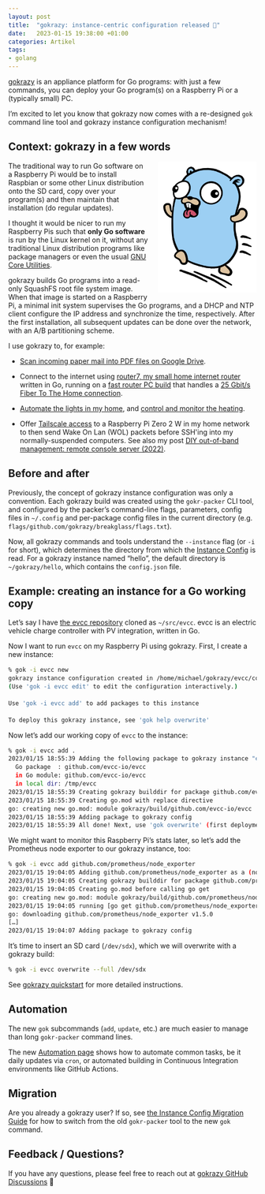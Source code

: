 ```yaml
---
layout: post
title:  "gokrazy: instance-centric configuration released 🎉"
date:   2023-01-15 19:38:00 +01:00
categories: Artikel
tags:
- golang
---
```


[gokrazy](https://gokrazy.org/) is an appliance platform for Go programs: with
just a few commands, you can deploy your Go program(s) on a Raspberry Pi or a
(typically small) PC.

I’m excited to let you know that gokrazy now comes with a re-designed `gok`
command line tool and gokrazy instance configuration mechanism!

## Context: gokrazy in a few words

<img src="gokrazy-logo.png" align="right" width="200" style="margin-left: 1.5em" alt="gokrazy logo">

The traditional way to run Go software on a Raspberry Pi would be to install
Raspbian or some other Linux distribution onto the SD card, copy over your
program(s) and then maintain that installation (do regular updates).

I thought it would be nicer to run my Raspberry Pis such that **only Go
software** is run by the Linux kernel on it, without any traditional Linux
distribution programs like package managers or even the usual [GNU Core
Utilities](https://en.wikipedia.org/wiki/GNU_Core_Utilities).

gokrazy builds Go programs into a read-only SquashFS root file system
image. When that image is started on a Raspberry Pi, a minimal init system
supervises the Go programs, and a DHCP and NTP client configure the IP address
and synchronize the time, respectively. After the first installation, all
subsequent updates can be done over the network, with an A/B partitioning
scheme.

I use gokrazy to, for example:

* [Scan incoming paper mail into PDF files on Google
  Drive](https://github.com/stapelberg/scan2drive).

* Connect to the internet using [router7, my small home internet
router](https://router7.org/) written in Go, running on a [fast router PC
build](/posts/2021-07-10-linux-25gbit-internet-router-pc-build/) that handles a
[25 Gbit/s Fiber To The Home
connection](/posts/2022-04-23-fiber7-25gbit-upgrade/).

* [Automate the lights in my home](/posts/2021-01-10-mqtt-introduction/), and
  [control and monitor the heating](https://github.com/stapelberg/hmgo).

* Offer [Tailscale access](https://gokrazy.org/packages/tailscale/) to a
  Raspberry Pi Zero 2 W in my home network to then send Wake On Lan (WOL)
  packets before SSH'ing into my normally-suspended computers. See also my post
  [DIY out-of-band management: remote console server
  (2022)](/posts/2022-08-27-out-of-band-remote-console/).

## Before and after

Previously, the concept of gokrazy instance configuration was only a
convention. Each gokrazy build was created using the `gokr-packer` CLI tool, and
configured by the packer’s command-line flags, parameters, config files in
`~/.config` and per-package config files in the current directory
(e.g. `flags/github.com/gokrazy/breakglass/flags.txt`).

Now, all gokrazy commands and tools understand the `--instance` flag (or `-i`
for short), which determines the directory from which the [Instance
Config](https://gokrazy.org/userguide/instance-config/) is read. For a gokrazy
instance named “hello”, the default directory is `~/gokrazy/hello`, which
contains the `config.json` file.

## Example: creating an instance for a Go working copy

Let’s say I have [the evcc repository](https://github.com/evcc-io/evcc) cloned
as `~/src/evcc`. evcc is an electric vehicle charge controller with PV
integration, written in Go.

Now I want to run `evcc` on my Raspberry Pi using gokrazy. First, I create a new
instance:

```bash
% gok -i evcc new
gokrazy instance configuration created in /home/michael/gokrazy/evcc/config.json
(Use 'gok -i evcc edit' to edit the configuration interactively.)

Use 'gok -i evcc add' to add packages to this instance

To deploy this gokrazy instance, see 'gok help overwrite'
```

Now let’s add our working copy of `evcc` to the instance:

```bash
% gok -i evcc add .
2023/01/15 18:55:39 Adding the following package to gokrazy instance "evcc":
  Go package  : github.com/evcc-io/evcc
  in Go module: github.com/evcc-io/evcc
  in local dir: /tmp/evcc
2023/01/15 18:55:39 Creating gokrazy builddir for package github.com/evcc-io/evcc
2023/01/15 18:55:39 Creating go.mod with replace directive
go: creating new go.mod: module gokrazy/build/github.com/evcc-io/evcc
2023/01/15 18:55:39 Adding package to gokrazy config
2023/01/15 18:55:39 All done! Next, use 'gok overwrite' (first deployment), 'gok update' (following deployments) or 'gok run' (run on running instance temporarily)
```

We might want to monitor this Raspberry Pi’s stats later, so let’s add the
Prometheus node exporter to our gokrazy instance, too:

```bash
% gok -i evcc add github.com/prometheus/node_exporter
2023/01/15 19:04:05 Adding github.com/prometheus/node_exporter as a (non-local) package to gokrazy instance evcc
2023/01/15 19:04:05 Creating gokrazy builddir for package github.com/prometheus/node_exporter
2023/01/15 19:04:05 Creating go.mod before calling go get
go: creating new go.mod: module gokrazy/build/github.com/prometheus/node_exporter
2023/01/15 19:04:05 running [go get github.com/prometheus/node_exporter@latest]
go: downloading github.com/prometheus/node_exporter v1.5.0
[…]
2023/01/15 19:04:07 Adding package to gokrazy config
```

It’s time to insert an SD card (`/dev/sdx`), which we will overwrite with a
gokrazy build:

```bash
% gok -i evcc overwrite --full /dev/sdx
```

See [gokrazy quickstart](https://gokrazy.org/quickstart/) for more detailed instructions.

## Automation

The new `gok` subcommands (`add`, `update`, etc.) are much easier to manage than
long `gokr-packer` command lines.

The new [Automation page](https://gokrazy.org/userguide/automation/) shows how
to automate common tasks, be it daily updates via `cron`, or automated building
in Continuous Integration environments like GitHub Actions.

## Migration

Are you already a gokrazy user? If so, see [the Instance Config Migration
Guide](https://gokrazy.org/userguide/migration-guide/) for how to switch from
the old `gokr-packer` tool to the new `gok` command.

## Feedback / Questions?

If you have any questions, please feel free to reach out at [gokrazy GitHub
Discussions](https://github.com/gokrazy/gokrazy/discussions) 👋

